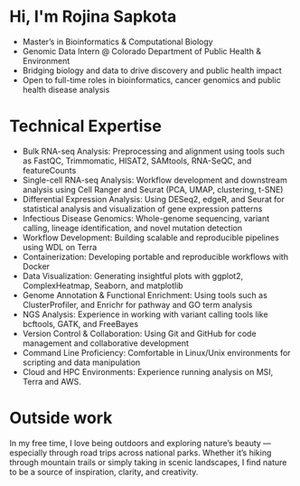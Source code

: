 # Hi, I'm Rojina Sapkota

- Master’s in Bioinformatics & Computational Biology  
- Genomic Data Intern @ Colorado Department of Public Health & Environment 
- Bridging biology and data to drive discovery and public health impact
- Open to full-time roles in bioinformatics, cancer genomics and public health disease analysis

# Technical Expertise
- Bulk RNA-seq Analysis: Preprocessing and alignment using tools such as FastQC, Trimmomatic, HISAT2, SAMtools, RNA-SeQC, and featureCounts
- Single-cell RNA-seq Analysis: Workflow development and downstream analysis using Cell Ranger and Seurat (PCA, UMAP, clustering, t-SNE)
- Differential Expression Analysis: Using DESeq2, edgeR, and Seurat for statistical analysis and visualization of gene expression patterns
- Infectious Disease Genomics: Whole-genome sequencing, variant calling, lineage identification, and novel mutation detection
- Workflow Development: Building scalable and reproducible pipelines using WDL on Terra
- Containerization: Developing portable and reproducible workflows with Docker
- Data Visualization: Generating insightful plots with ggplot2, ComplexHeatmap, Seaborn, and matplotlib
- Genome Annotation & Functional Enrichment: Using tools such as ClusterProfiler, and Enrichr for pathway and GO term analysis
- NGS Analysis: Experience in working with variant calling tools like bcftools, GATK, and FreeBayes
- Version Control & Collaboration: Using Git and GitHub for code management and collaborative development
- Command Line Proficiency: Comfortable in Linux/Unix environments for scripting and data manipulation
- Cloud and HPC Environments: Experience running analysis on MSI, Terra and AWS. 

# Outside work
In my free time, I love being outdoors and exploring nature’s beauty — especially through road trips across national parks. Whether it’s hiking through mountain trails or simply taking in scenic landscapes, I find nature to be a source of inspiration, clarity, and creativity.

